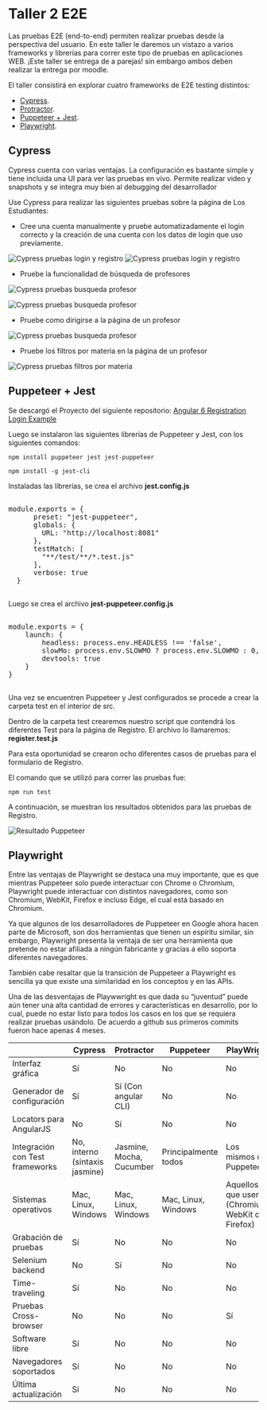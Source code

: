 # Taller 2 E2E
Las pruebas E2E (end-to-end) permiten realizar pruebas desde la perspectiva del usuario. En este taller le daremos un vistazo a varios frameworks y librerías para correr este tipo de pruebas en aplicaciones WEB. ¡Este taller se entrega de a parejas! sin embargo ambos deben realizar la entrega por moodle. 

El taller consistirá en explorar cuatro frameworks de E2E testing distintos: 

- [Cypress](#cypress).
- [Protractor](#protractor).
- [Puppeteer + Jest](#puppeteer-+-jest).
- [Playwright](#playwright).

## Cypress
Cypress cuenta con varias ventajas. La configuración es bastante simple y tiene incluida una UI para ver las pruebas en vivo. Permite realizar video y snapshots y se integra muy bien al debugging del desarrollador 

Use Cypress para realizar las siguientes pruebas sobre la página de Los Estudiantes: 

- Cree una cuenta manualmente y pruebe automatizadamente el login correcto y la creación de una cuenta con los datos de login que uso previamente.

![Cypress pruebas login y registro](https://github.com/stillirrom/taller2_e2e/blob/master/imagenes/punto_uno_cypress.jpg)
![Cypress pruebas login y registro](https://github.com/stillirrom/taller2_e2e/blob/master/imagenes/punto_uno_cypress2.png)

- Pruebe la funcionalidad de búsqueda de profesores 

![Cypress pruebas busqueda profesor](https://github.com/stillirrom/taller2_e2e/blob/master/imagenes/punto_dos_cypress.png)

![Cypress pruebas busqueda profesor](https://github.com/stillirrom/taller2_e2e/blob/master/imagenes/punto_dos_cypress2.jpg)

- Pruebe como dirigirse a la página de un profesor 

![Cypress pruebas busqueda profesor](https://github.com/stillirrom/taller2_e2e/blob/master/imagenes/punto_tres_cypress.jpg)

- Pruebe los filtros por materia en la página de un profesor

![Cypress pruebas filtros por materia](https://github.com/stillirrom/taller2_e2e/blob/master/imagenes/punto_cuatro_cypress.jpg)


## Puppeteer + Jest
Se descargó el Proyecto del siguiente repositorio: 
[Angular 6 Registration Login Example](https://github.com/cornflourblue/angular-6-registration-login-example)

Luego se instalaron las siguientes librerías de Puppeteer y Jest, con los siguientes comandos: 

<pre><code>npm install puppeteer jest jest-puppeteer</code></pre>

<pre><code>npm install -g jest-cli</code></pre>

Instaladas las librerías, se crea el archivo **jest.config.js** 

<pre>
				
module.exports = {
      preset: "jest-puppeteer",
      globals: {
        URL: "http://localhost:8081"
      },
      testMatch: [
        "**/test/**/*.test.js"
      ],
      verbose: true
  }
		
</pre>

Luego se crea el archivo **jest-puppeteer.config.js**

<pre>
				
module.exports = {
    launch: {
        headless: process.env.HEADLESS !== 'false',
        slowMo: process.env.SLOWMO ? process.env.SLOWMO : 0,
        devtools: true
    }
}
		
</pre>

Una vez se encuentren Puppeteer y Jest configurados se procede a crear la carpeta test en el interior de src. 

Dentro de la carpeta test crearemos nuestro script que contendrá los diferentes Test para la página de Registro. El archivo lo llamaremos: **register.test.js** 

Para esta oportunidad se crearon ocho diferentes casos de pruebas para el formulario de Registro.  

El comando que se utilizó para correr las pruebas fue: 

<pre><code>npm run test </code></pre>

A continuación, se muestran los resultados obtenidos para las pruebas de Registro. 

![Resultado Puppeteer](https://github.com/stillirrom/taller2_e2e/blob/master/imagenes/resultado_puppeteer-jest.jpg)

## Playwright

Entre las ventajas de Playwright se destaca una muy importante, que es que mientras Puppeteer solo puede interactuar con Chrome o Chromium, Playwright puede interactuar con distintos navegadores, como son Chromium, WebKit, Firefox e incluso Edge, el cual está basado en Chromium. 

Ya que algunos de los desarrolladores de Puppeteer en Google ahora hacen parte de Microsoft, son dos herramientas que tienen un espíritu similar, sin embargo, Playwright presenta la ventaja de ser una herramienta que pretende no estar afiliada a ningún fabricante y gracias a ello soporta diferentes navegadores. 

También cabe resaltar que la transición de Puppeteer a Playwright es sencilla ya que existe una similaridad en los conceptos y en las APIs. 

Una de las desventajas de Playwwright es que dada su “juventud” puede aún tener una alta cantidad de errores y características en desarrollo, por lo cual, puede no estar listo para todos los casos en los que se requiera realizar pruebas usándolo. De acuerdo a github sus primeros commits fueron hace apenas 4 meses.  

| 		| Cypress 	|Protractor 	|Puppeteer 	|PlayWright 	|
| ------------- | ------------- | ------------- | ------------- | ------------- |
| Interfaz gráfica  | Sí  | No  | No  | No |
| Generador de configuración   | Sí  | Sí (Con angular CLI)   | No  | No |
| Locators para AngularJS   | No  | Sí  | No  | No |
| Integración con Test frameworks   | No, interno (sintaxis jasmine)   | Jasmine, Mocha, Cucumber   | Principalmente todos   | Los mismos de Puppeteer  |
| Sistemas operativos | Mac, Linux, Windows   | Mac, Linux, Windows   | Mac, Linux, Windows   | Aquellos que usen (Chromium, WebKit o Firefox)  |
| Grabación de pruebas   | Sí  | No  | No  | No |
| Selenium backend   | No  | Sí  | No  | No |
| Time-traveling  | Sí  | No  | No  | No |
| Pruebas Cross-browser  | No  | No  | No  | Sí |
| Software libre  | Sí  | No  | No  | No |
| Navegadores soportados  | Sí  | No  | No  | No |
| Última actualización   | Sí  | No  | No  | No |







